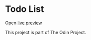 # Todo List

Open [live preview](https://gofhilman.github.io/todo-list/)

This project is part of The Odin Project.
